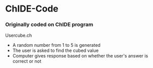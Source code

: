 # ChIDE-Code

### Originally coded on ChIDE program

Usercube.ch
- A random number from 1 to 5 is generated
- The user is asked to find the cubed value
- Computer gives response based on whether the user's answer is correct or not

